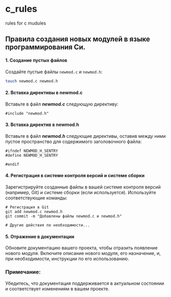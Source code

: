 # c_rules
rules for c mudules

## Правила создания новых модулей в языке программирования Си.

#### 1. Создание пустых файлов

Создайте пустые файлы `newmod.c` и `newmod.h`:

```bash
touch newmod.c newmod.h
```

####  2. Вставка директивы в newmod.c
Вставьте в файл ***newmod.c*** следующую директиву:

```
#include "newmod.h"
```
####  3. Вставка директив в newmod.h
Вставьте в файл ***newmod.h*** следующие директивы, оставив между ними пустое пространство для содержимого заголовочного файла:
```
#ifndef NEWMOD_H_SENTRY
#define NEWMOD_H_SENTRY

#endif
```
#### 4. Регистрация в системе контроля версий и системе сборки
Зарегистрируйте созданные файлы в вашей системе контроля версий (например, Git) и системе сборки (если используется). Используйте соответствующие команды:

```
# Регистрация в Git
git add newmod.c newmod.h
git commit -m "Добавлены файлы newmod.c и newmod.h"

# Другие действия по необходимости...
```
#### 5. Отражение в документации
Обновите документацию вашего проекта, чтобы отразить появление нового модуля. Включите описание нового модуля, его назначение, и, при необходимости, инструкции по его использованию.

### Примечание:
Убедитесь, что документация поддерживается в актуальном состоянии и соответствует изменениям в вашем проекте.

